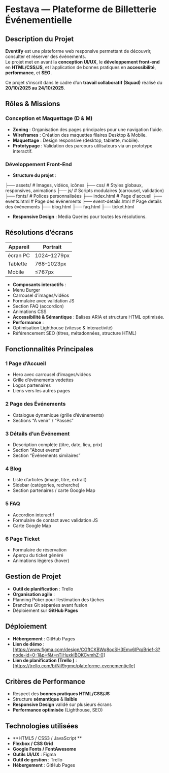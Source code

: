 # Festava — Plateforme de Billetterie Événementielle
## Description du Projet
**Eventify** est une plateforme web responsive permettant de découvrir, consulter et réserver des événements.  
Le projet met en avant la **conception UI/UX**, le **développement front-end** en **HTML/CSS/JS**, et l’application de bonnes pratiques en **accessibilité**, **performance**, et **SEO**.

Ce projet s’inscrit dans le cadre d’un **travail collaboratif (Squad)** réalisé du **20/10/2025 au 24/10/2025**.

##  Rôles & Missions

###  Conception et Maquettage (D & M)
- **Zoning** : Organisation des pages principales pour une navigation fluide.  
- **Wireframes** : Création des maquettes filaires Desktop & Mobile.  
- **Maquettage** : Design responsive (desktop, tablette, mobile).  
- **Prototypage** : Validation des parcours utilisateurs via un prototype interactif.

###  Développement Front-End
- **Structure du projet** :
   

├── assets/ # Images, vidéos, icônes
├── css/ # Styles globaux, responsives, animations
├── js/ # Scripts modulaires (carrousel, validation)
├── fonts/ # Polices personnalisées
├── index.html # Page d'accueil
├── events.html # Page des événements
├── event-details.html # Page details des événements
├── blog.html
├── faq.html
├── ticket.html

- **Responsive Design** : Media Queries pour toutes les résolutions.

##  Résolutions d’écrans

| Appareil | Portrait   |
|-----------|-----------|
|  écran PC | 1024–1279px |  
| Tablette | 768–1023px | 
| Mobile | ≤767px |

- **Composants interactifs** :
- Menu Burger
- Carrousel d’images/vidéos
- Formulaire avec validation JS
- Section FAQ (accordion)
- Animations CSS
- **Accessibilité & Sémantique** : Balises ARIA et structure HTML optimisée.
- **Performance** :
- Optimisation Lighthouse (vitesse & interactivité)
- Référencement SEO (titres, métadonnées, structure HTML)

##  Fonctionnalités Principales

### 1️ Page d’Accueil
- Hero avec carrousel d’images/vidéos    
- Grille d’événements vedettes  
- Logos partenaires 
- Liens vers les autres pages  

### 2️ Page des Événements
- Catalogue dynamique (grille d’événements) 
- Sections “À venir” / “Passés”  

### 3️ Détails d’un Événement
- Description complète (titre, date, lieu,  prix)
- Section "About events"
- Section “Événements similaires”

### 4️ Blog
- Liste d’articles (image, titre, extrait)
- Sidebar (catégories, recherche)
- Section partenaires / carte Google Map

### 5️ FAQ
- Accordion interactif
- Formulaire de contact avec validation JS
- Carte Google Map 

### 6️ Page Ticket 
- Formulaire de réservation
- Aperçu du ticket généré
- Animations légères (hover)


##  Gestion de Projet

- **Outil de planification** : Trello  
- **Organisation agile** :  
- Planning Poker pour l’estimation des tâches  
- Branches Git séparées avant fusion  
- Déploiement sur **GitHub Pages**

##  Déploiement

- **Hébergement** : GitHub Pages  
- **Lien de démo** : [https://www.figma.com/design/CGftCKBWq8ocSH3Emv6IPq/Brief-3?node-id=0-1&p=f&t=nTiHuxkIBOKCvmhZ-0]   
- **Lien de planification (Trello )** : [https://trello.com/b/NiI9rgme/plateforme-evenementielle]



##  Critères de Performance

- Respect des **bonnes pratiques HTML/CSS/JS**
- Structure **sémantique** & **lisible**
- **Responsive Design** validé sur plusieurs écrans
- **Performance optimisée** (Lighthouse, SEO)


##  Technologies utilisées

- **HTML5 / CSS3 / JavaScript **
- **Flexbox / CSS Grid**
- **Google Fonts / FontAwesome**
- **Outils UI/UX** : Figma
- **Outil de gestion** : Trello
- **Hébergement** : GitHub Pages




